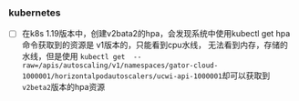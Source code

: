 ### kubernetes

- [ ] 在k8s 1.19版本中，创建v2bata2的hpa，会发现系统中使用kubectl get hpa命令获取到的资源是 v1版本的，只能看到cpu水线， 无法看到内存，存储的水线，但是使用 `kubectl get 
  --raw=/apis/autoscaling/v1/namespaces/gator-cloud-1000001/horizontalpodautoscalers/ucwi-api-1000001`却可以获取到`v2beta2`版本的hpa资源
